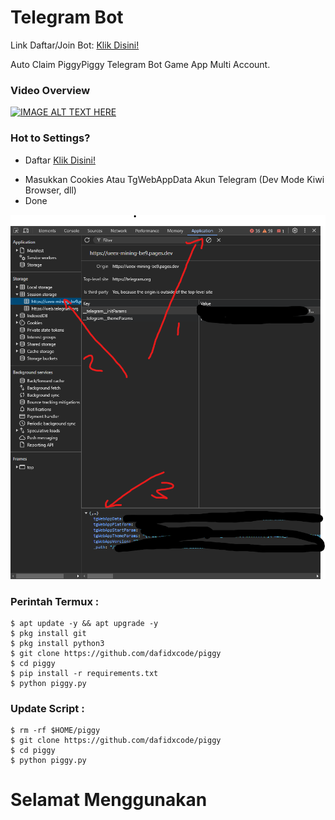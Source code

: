 # Telegram Bot
<p>Link Daftar/Join Bot: <a href="https://t.me/PiggyPiggyofficialbot/game?startapp=share_7257969048" target="_blank">Klik Disini!</a></p>
Auto Claim PiggyPiggy Telegram Bot Game App Multi Account.

### Video Overview
[![IMAGE ALT TEXT HERE](https://img.youtube.com/vi/djybXK3Ik80/0.jpg)](https://www.youtube.com/watch?v=djybXK3Ik80)

### Hot to Settings?
- <p>Daftar <a href="https://t.me/PiggyPiggyofficialbot/game?startapp=share_7257969048" target="_blank">Klik Disini!</a></p>
- Masukkan Cookies Atau TgWebAppData Akun Telegram (Dev Mode Kiwi Browser, dll)
- Done


![Screenshot](TgWebAppData.png)

   
### Perintah Termux :
    $ apt update -y && apt upgrade -y
    $ pkg install git
    $ pkg install python3
    $ git clone https://github.com/dafidxcode/piggy
    $ cd piggy
    $ pip install -r requirements.txt
    $ python piggy.py

### Update Script :
    $ rm -rf $HOME/piggy
    $ git clone https://github.com/dafidxcode/piggy
    $ cd piggy
    $ python piggy.py


# Selamat Menggunakan
